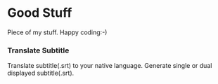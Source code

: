 
# Good Stuff

Piece of my stuff. Happy coding:-)

### Translate Subtitle
Translate subtitle(.srt) to your native language. Generate single or dual displayed subtitle(.srt).
